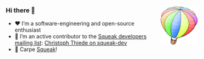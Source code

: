 ### Hi there 👋 [<img align="right" src="https://raw.githubusercontent.com/LinqLover/LinqLover/eb36cbe6a9901f28952a650c62c09ac7312cecda/squeak-balloon.svg" height="100">](https://squeak.org)

- ❤ I’m a software-engineering and open-source enthusiast
- 📧 I’m an active contributor to the [Squeak developers mailing list](http://forum.world.st/Squeak-Dev-f45488.html): [Christoph Thiede on squeak-dev](http://forum.world.st/template/NamlServlet.jtp?macro=user_nodes&user=372205)
- 🌼 Carpe [Squeak](https://squeak.org)!

<!--
**LinqLover/LinqLover** is a ✨ _special_ ✨ repository because its `README.md` (this file) appears on your GitHub profile.

Here are some ideas to get you started:

- 🔭 I’m currently working on ...
- 🌱 I’m currently learning ...
- 👯 I’m looking to collaborate on ...
- 🤔 I’m looking for help with ...
- 💬 Ask me about ...
- 📫 How to reach me: ...
- 😄 Pronouns: ...
- ⚡ Fun fact: ...
-->

